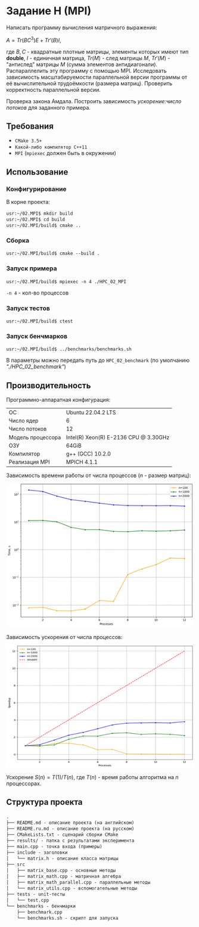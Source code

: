 # Задание H (MPI)

Написать программу вычисления матричного выражения:

$A = Tr(BC^3)E+Tr'(B)I$,

где $B,C$ - квадратные плотные матрицы, элементы которых имеют тип **double**, $I$ - единичная матрица, $Tr(M)$ - след матрицы $M$, $Tr'(M)$ - "антислед" матрицы $M$ (сумма элементов антидиагонали). Распараллелить эту программу с помощью MPI. Исследовать зависимость масштабируемости параллельной версии программы от её вычислительной трудоёмкости (размера матриц). Проверить корректность параллельной версии.

Проверка закона Амдала. Построить зависимость *ускорение:число потоков* для заданного примера.

## Требования
- `CMake 3.5+`
- `Какой-либо компилятор C++11`
- `MPI` (`mpiexec` должен быть в окружении)

## Использование
### Конфигурирование
В корне проекта:
```console
usr:~/02.MPI$ mkdir build
usr:~/02.MPI$ cd build
usr:~/02.MPI/build$ cmake ..
```
### Сборка
```console
usr:~/02.MPI/build$ cmake --build .
```
### Запуск примера
```console
usr:~/02.MPI/build$ mpiexec -n 4 ./HPC_02_MPI
```
`-n 4` - кол-во процессов
### Запуск тестов
```console
usr:~/02.MPI/build$ ctest
```
### Запуск бенчмарков
```console
usr:~/02.MPI/build$ ../benchmarks/benchmarks.sh
```
В параметры можно передать путь до `HPC_02_benchmark` (по умолчанию *"./HPC_02_benchmark"*)


## Производительность

Программно-аппаратная конфигурация:

| | |
| --- | --- |
ОС | Ubuntu 22.04.2 LTS |
Число ядер | 6 |
Число потоков |	12 |
Модель процессора |	Intel(R) Xeon(R) E-2136 CPU @ 3.30GHz |
ОЗУ | 64GiB |
Компилятор | g++ (GCC) 10.2.0 |
Реализация MPI | MPICH 4.1.1 |

Зависимость времени работы от числа процессов (*n* - размер матриц):

![MPI_time](results/MPI_time.png)

Зависимость ускорения от числа процессов: 

![MPI_speedup](results/MPI_speedup.png)

Ускорение $S(n)=T(1)/T(n)$, где $T(n)$ - время работы алгоритма на $n$ процессорах.

## Структура проекта
```
.
├── README.md - описание проекта (на английском)
├── README.ru.md - описание проекта (на русском)
├── CMakeLists.txt - сценарий сборки CMake
├── results/ - папка с результатами эксперимента
├── main.cpp - точка входа (примеры)
├── include - заголовки
│   └── matrix.h - описание класса матрицы
├── src
│   ├── matrix_base.cpp - основные методы
│   ├── matrix_math.cpp - матричная алгебра
│   ├── matrix_math_parallel.cpp - параллельные методы
│   └── matrix_utils.cpp - вспомогательные методы
├── tests - unit-тесты
│   └── test.cpp
└── benchmarks - бенчмарки
    ├── benchmark.cpp
    └── benchmarks.sh - скрипт для запуска
```
